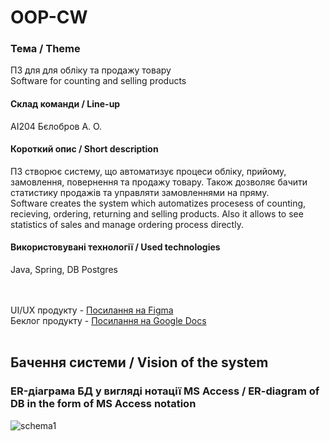 # OOP-CW
### Тема / Theme
ПЗ для для обліку та продажу товару <br>
Software for counting and selling products

#### Склад команди / Line-up
АІ204 Бєлобров А. О.

#### Короткий опис / Short description
ПЗ створює систему, що автоматизує процеси обліку, прийому, замовлення, повернення та продажу товару. Також дозволяє бачити статистику продажів та управляти замовленнями на пряму.<br>
Software creates the system which automatizes procesess of counting, recieving, ordering, returning and selling products. Also it allows to see statistics of sales and manage ordering process directly.

#### Використовувані технології / Used technologies
Java, Spring, DB Postgres

<br><br>
UI/UX продукту  - [Посилання на Figma](https://www.figma.com/file/RedTxkPfvIvVLLUdxDhmnj/OOP-CW?node-id=0%3A1) <br>
Беклог продукту - [Посилання на Google Docs](https://docs.google.com/spreadsheets/d/16yxTzO1KasehXI3JCAOZzH2GR46FFQkO_cL4NIKiV5s/edit?usp=sharing)
<br><br>

## Бачення системи / Vision of the system

### ER-діаграма БД у вигляді нотації MS Access / ER-diagram of DB in the form of MS Access notation 
![schema1](https://github.com/GrEFeRFeeD/OOP-CW/edit/main/img/schema1.png)



